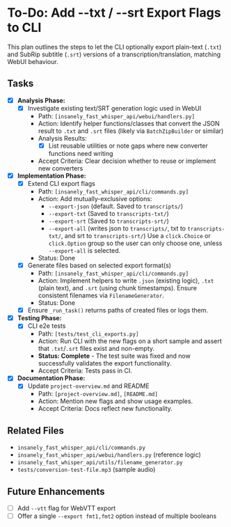 # To-Do: Add --txt / --srt Export Flags to CLI

This plan outlines the steps to let the CLI optionally export plain-text (`.txt`) and SubRip subtitle (`.srt`) versions of a transcription/translation, matching WebUI behaviour.

## Tasks

- [x] **Analysis Phase:**
  - [x] Investigate existing text/SRT generation logic used in WebUI
    - Path: `[insanely_fast_whisper_api/webui/handlers.py]`
    - Action: Identify helper functions/classes that convert the JSON result to `.txt` and `.srt` files (likely via `BatchZipBuilder` or similar)
    - Analysis Results:
      - [x] List reusable utilities or note gaps where new converter functions need writing
    - Accept Criteria: Clear decision whether to reuse or implement new converters

- [x] **Implementation Phase:**
  - [x] Extend CLI export flags
    - Path: `[insanely_fast_whisper_api/cli/commands.py]`
    - Action: Add mutually-exclusive options:
      - `--export-json` (default. Saved to `transcripts/`)
      - `--export-txt` (Saved to `transcripts-txt/`)
      - `--export-srt` (Saved to `transcripts-srt/`)
      - `--export-all` (writes json to `transcripts/`, txt to `transcripts-txt/`, and srt to `transcripts-srt/`)
      Use a `click.Choice` or `click.Option` group so the user can only choose one, unless `--export-all` is selected.
    - Status: Done
  - [x] Generate files based on selected export format(s)
    - Path: `[insanely_fast_whisper_api/cli/commands.py]`
    - Action: Implement helpers to write `.json` (existing logic), `.txt` (plain text), and `.srt` (using chunk timestamps). Ensure consistent filenames via `FilenameGenerator`.
    - Status: Done
  - [x] Ensure `_run_task()` returns paths of created files or logs them.

- [x] **Testing Phase:**
  - [x] CLI e2e tests
    - Path: `[tests/test_cli_exports.py]`
    - Action: Run CLI with the new flags on a short sample and assert that `.txt`/`.srt` files exist and non-empty.
    - **Status: Complete** - The test suite was fixed and now successfully validates the export functionality.
    - Accept Criteria: Tests pass in CI.

- [x] **Documentation Phase:**
  - [x] Update `project-overview.md` and README
    - Path: `[project-overview.md]`, `[README.md]`
    - Action: Mention new flags and show usage examples.
    - Accept Criteria: Docs reflect new functionality.

## Related Files

- `insanely_fast_whisper_api/cli/commands.py`
- `insanely_fast_whisper_api/webui/handlers.py` (reference logic)
- `insanely_fast_whisper_api/utils/filename_generator.py`
- `tests/conversion-test-file.mp3` (sample audio)

## Future Enhancements

- [ ] Add `--vtt` flag for WebVTT export
- [ ] Offer a single `--export fmt1,fmt2` option instead of multiple booleans
